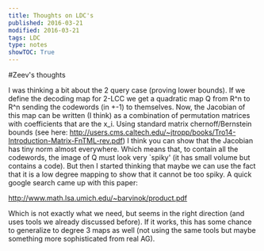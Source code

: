 ```yaml
---
title: Thoughts on LDC's
published: 2016-03-21
modified: 2016-03-21
tags: LDC
type: notes
showTOC: True
---
```


#Zeev's thoughts

I was thinking a bit about the 2 query case (proving lower bounds). If we define the decoding map for 2-LCC we get a quadratic map Q from R^n to R^n sending the codewords (in +-1) to themselves. Now, the Jacobian of this map can be written (I think) as a combination of permutation matrices with coefficients that are the x_i. Using standard matrix chernoff/Bernstein bounds (see here: http://users.cms.caltech.edu/~jtropp/books/Tro14-Introduction-Matrix-FnTML-rev.pdf) I think you can show that the Jacobian has tiny norm almost everywhere. Which means that, to contain all the codewords, the image of Q must look very `spiky' (it has small volume but contains a code). But then I started thinking that maybe we can use the fact that it is a low degree mapping to show that it cannot be too spiky. A quick google search came up with this paper:

http://www.math.lsa.umich.edu/~barvinok/product.pdf

Which is not exactly what we need, but seems in the right direction (and uses tools we already discussed before). If it works, this has some chance to generalize to degree 3 maps as well (not using the same tools but maybe something more sophisticated from real AG).
